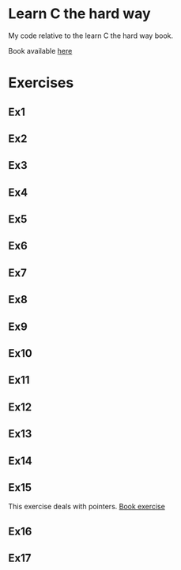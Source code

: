 Learn C the hard way
====================

My code relative to the learn C the hard way book.

Book available [here](http://c.learncodethehardway.org/book/)

Exercises
=========

Ex1
---

Ex2
---

Ex3
---
Ex4
---

Ex5
---

Ex6
---

Ex7
---

Ex8
---

Ex9
---

Ex10
----

Ex11
----

Ex12
----

Ex13
----

Ex14
----

Ex15
----
This exercise deals with pointers. 
[Book exercise](http://c.learncodethehardway.org/book/ex15.html)

Ex16
----

Ex17
----


